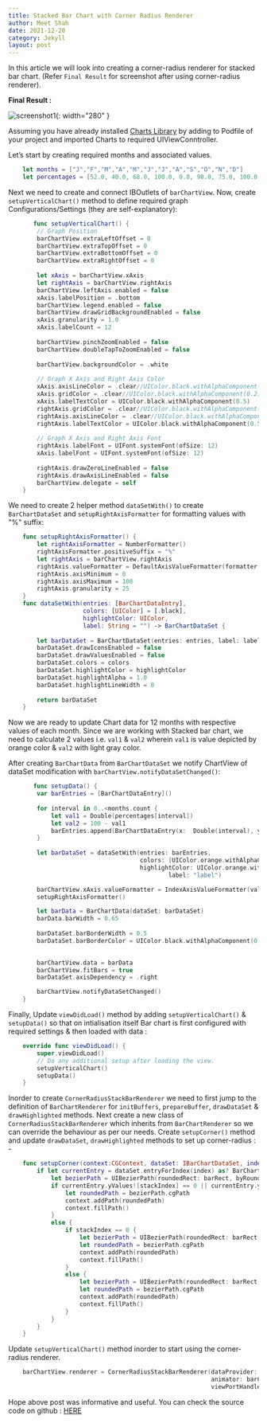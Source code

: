 ```yaml
---
title: Stacked Bar Chart with Corner Radius Renderer
author: Meet Shah
date: 2021-12-20
category: Jekyll
layout: post
---
```


In this article we will look into creating a corner-radius renderer for stacked bar chart.
(Refer `Final Result` for screenshot after using corner-radius renderer).

**Final Result :**

![screenshot1](../../../../assets/Vertical_Stacked_Chart.png){: width="280" }

Assuming you have already installed [Charts Library](https://github.com/danielgindi/Charts) by adding to Podfile of your project and imported Charts to required UIViewConntroller.
 
Let’s start by creating required months and associated values. 

```swift
    let months = ["J","F","M","A","M","J","J","A","S","O","N","D"]
    let percentages = [52.0, 40.0, 68.0, 100.0, 0.0, 98.0, 75.0, 100.0, 20.0, 10.0, 0.0, 99.0]
```

Next we need to create and connect IBOutlets of `barChartView`. 
Now, create `setupVerticalChart()` method to define required graph Configurations/Settings (they are self-explanatory):

```swift
       func setupVerticalChart() {
        // Graph Position
        barChartView.extraLeftOffset = 0
        barChartView.extraTopOffset = 0
        barChartView.extraBottomOffset = 0
        barChartView.extraRightOffset = 0
        
        let xAxis = barChartView.xAxis
        let rightAxis = barChartView.rightAxis
        barChartView.leftAxis.enabled = false
        xAxis.labelPosition = .bottom
        barChartView.legend.enabled = false
        barChartView.drawGridBackgroundEnabled = false
        xAxis.granularity = 1.0
        xAxis.labelCount = 12
        
        barChartView.pinchZoomEnabled = false
        barChartView.doubleTapToZoomEnabled = false
        
        barChartView.backgroundColor = .white
        
        // Graph X Axis and Right Axis Color
        xAxis.axisLineColor = .clear//UIColor.black.withAlphaComponent(0.2)
        xAxis.gridColor = .clear//UIColor.black.withAlphaComponent(0.2)
        xAxis.labelTextColor = UIColor.black.withAlphaComponent(0.5)
        rightAxis.gridColor = .clear//UIColor.black.withAlphaComponent(0.2)
        rightAxis.axisLineColor = .clear//UIColor.black.withAlphaComponent(0.2)
        rightAxis.labelTextColor = UIColor.black.withAlphaComponent(0.5)
        
        // Graph X Axis and Right Axis Font
        rightAxis.labelFont = UIFont.systemFont(ofSize: 12)
        xAxis.labelFont = UIFont.systemFont(ofSize: 12)
        
        rightAxis.drawZeroLineEnabled = false
        rightAxis.drawAxisLineEnabled = false
        barChartView.delegate = self
    }
```

We need to create 2 helper method `dataSetWith()` to create `BarChartDataSet` and `setupRightAxisFormatter` for formatting values with "%" suffix:

```swift
    func setupRightAxisFormatter() {
        let rightAxisFormatter = NumberFormatter()
        rightAxisFormatter.positiveSuffix = "%"
        let rightAxis = barChartView.rightAxis
        rightAxis.valueFormatter = DefaultAxisValueFormatter(formatter: rightAxisFormatter)
        rightAxis.axisMinimum = 0
        rightAxis.axisMaximum = 100
        rightAxis.granularity = 25
    }
    func dataSetWith(entries: [BarChartDataEntry],
                     colors: [UIColor] = [.black],
                     highlightColor: UIColor,
                     label: String = "") -> BarChartDataSet {
        
        let barDataSet = BarChartDataSet(entries: entries, label: label)
        barDataSet.drawIconsEnabled = false
        barDataSet.drawValuesEnabled = false
        barDataSet.colors = colors
        barDataSet.highlightColor = highlightColor
        barDataSet.highlightAlpha = 1.0
        barDataSet.highlightLineWidth = 0
        
        return barDataSet
    }
```

Now we are ready to update Chart data for 12 months with respective values of each month. 
Since we are working with Stacked bar chart, we need to calculate 2 values i.e. `val1` & `val2` 
wherein `val1` is value depicted by orange color & `val2` with light gray color.

After creating `BarChartData` from `BarChartDataSet` we notify ChartView of dataSet modification with `barChartView.notifyDataSetChanged()`:

```swift
       func setupData() {
        var barEntries = [BarChartDataEntry]()
      
        for interval in 0..<months.count {
            let val1 = Double(percentages[interval])
            let val2 = 100 - val1
            barEntries.append(BarChartDataEntry(x:  Double(interval), yValues: [val1, val2]))
        }
        
        let barDataSet = dataSetWith(entries: barEntries,
                                     colors: [UIColor.orange.withAlphaComponent(0.7), UIColor.black.withAlphaComponent(0.1)],
                                     highlightColor: UIColor.orange.withAlphaComponent(1.0),
                                             label: "label")

        barChartView.xAxis.valueFormatter = IndexAxisValueFormatter(values: months)
        setupRightAxisFormatter()

        let barData = BarChartData(dataSet: barDataSet)
        barData.barWidth = 0.65
        
        barDataSet.barBorderWidth = 0.5
        barDataSet.barBorderColor = UIColor.black.withAlphaComponent(0.1)

        
        barChartView.data = barData
        barChartView.fitBars = true
        barDataSet.axisDependency = .right

        barChartView.notifyDataSetChanged()
    }
```
Finally, Update `viewDidLoad()` method  by adding `setupVerticalChart()` & `setupData()` 
so that on intialisation itself Bar chart is first configured with required settings & then loaded with data :

```swift
    override func viewDidLoad() {
        super.viewDidLoad()
        // Do any additional setup after loading the view.
        setupVerticalChart()
        setupData()
    }
```

Inorder to create `CornerRadiusStackBarRenderer` we need to first jump to the definition of `BarChartRenderer` 
for `initBuffers`, `prepareBuffer`, `drawDataSet` & `drawHighlighted` methods. 
Next create a new class of `CornerRadiusStackBarRenderer` which inherits from `BarChartRenderer` so we can override the behaviour as per our needs.
Create `setupCorner()` method and update `drawDataSet`, `drawHighlighted` methods to set up corner-radius : - 

```swift
    func setupCorner(context:CGContext, dataSet: IBarChartDataSet, index: Int, stackIndex:Int, barRect:CGRect) {
        if let currentEntry = dataSet.entryForIndex(index) as? BarChartDataEntry {
            let bezierPath = UIBezierPath(roundedRect: barRect, byRoundingCorners: [.allCorners], cornerRadii: CGSize(width: cornerRadius, height: cornerRadius))
            if currentEntry.yValues![stackIndex] == 0 || currentEntry.yValues![stackIndex] == 100 {
                let roundedPath = bezierPath.cgPath
                context.addPath(roundedPath)
                context.fillPath()
            }
            else {
                if stackIndex == 0 {
                    let bezierPath = UIBezierPath(roundedRect: barRect, byRoundingCorners: [.bottomLeft, .bottomRight], cornerRadii: CGSize(width: cornerRadius, height: cornerRadius))
                    let roundedPath = bezierPath.cgPath
                    context.addPath(roundedPath)
                    context.fillPath()
                }
                else {
                    let bezierPath = UIBezierPath(roundedRect: barRect, byRoundingCorners: [.topLeft, .topRight], cornerRadii: CGSize(width: cornerRadius, height: cornerRadius))
                    let roundedPath = bezierPath.cgPath
                    context.addPath(roundedPath)
                    context.fillPath()
                }
            }
        }
    }
```

Update `setupVerticalChart()` method inorder to start using the corner-radius renderer.

```swift
    barChartView.renderer = CornerRadiusStackBarRenderer(dataProvider: barChartView,
                                                         animator: barChartView.chartAnimator,
                                                         viewPortHandler: barChartView.viewPortHandler)
```


Hope above post was informative and useful. You can check the source code on github : [HERE](https://github.com/iameetshah/verticalBarChartDemo)
